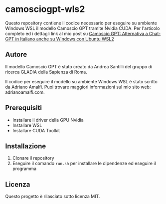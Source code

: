 # camosciogpt-wls2

Questo repository contiene il codice necessario per eseguire su ambiente Windows WSL il modello Camoscio GPT tramite Nvidia CUDA.
Per l'articolo completo ed i dettagli link al mio post su [Camoscio GPT: Alternativa a Chat-GPT in Italiano anche su Windows con Ubuntu WSL2](https://adrianoamalfi.com/tech-scratchpad/camoscio-alternativa-a-chat-gpt-in-italiano-su-windows-wsl2/) 

## Autore

Il modello Camoscio GPT è stato creato da Andrea Santilli del gruppo di ricerca GLADIA della Sapienza di Roma.

Il codice per eseguire il modello su ambiente Windows WSL è stato scritto da Adriano Amalfi. Puoi trovare maggiori informazioni sul mio sito web: adrianoamalfi.com.

## Prerequisiti

- Installare il driver della GPU Nvidia
- Installare WSL
- Installare CUDA Toolkit

## Installazione

1. Clonare il repository
2. Eseguire il comando `run.sh` per installare le dipendenze ed eseguire il programma

## Licenza

Questo progetto è rilasciato sotto licenza MIT.